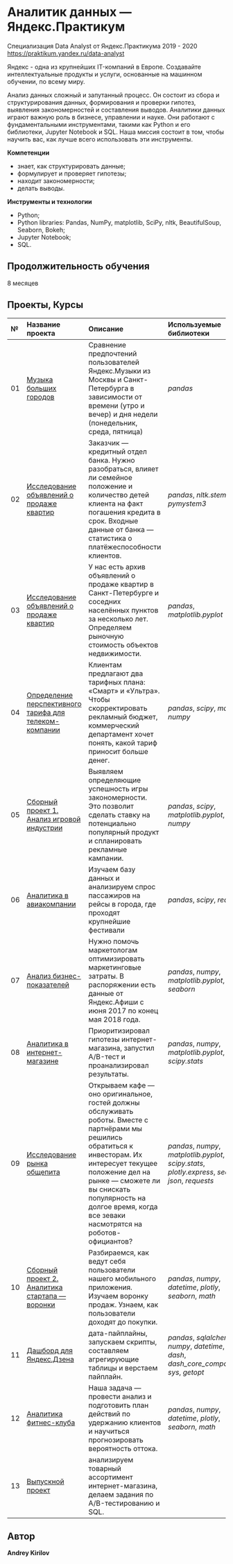 # Аналитик данных — Яндекс.Практикум
Специализация Data Analyst от Яндекс.Практикума 2019 - 2020 https://praktikum.yandex.ru/data-analyst

Яндекс - одна из крупнейших IT-компаний в Европе. Создавайте интеллектуальные продукты и услуги, основанные на машинном обучении, по всему миру.

Анализ данных сложный и запутанный процесс. Он состоит из сбора и структурирования данных, формирования и проверки гипотез, выявления закономерностей и составления выводов. Аналитики данных играют важную роль в бизнесе, управлении и науке. Они работают с фундаментальными инструментами, такими как Python и его библиотеки, Jupyter Notebook и SQL. Наша миссия состоит в том, чтобы научить вас, как лучше всего использовать эти инструменты.


**Компетенции**
* знает, как структурировать данные;
* формулирует и проверяет гипотезы;
* находит закономерности;
* делать выводы.

**Инструменты и технологии**
* Python;
* Python libraries: Pandas, NumPy, matplotlib, SciPy, nltk, BeautifulSoup, Seaborn, Bokeh;
* Jupyter Notebook;
* SQL.

## Продолжительность обучения
8 месяцев

## Проекты, Курсы

| № | Название проекта | Описание | Используемые библиотеки | 
|:--- |:---------------------- | :---------------------- | :---------------------- |
| 01  |[Музыка больших городов](https://github.com/andreyloures/Data-Analyst-Practicum/tree/74ae775435368357e44b419031c9db6ffb57651c/01.%20%D0%9E%D1%81%D0%BD%D0%BE%D0%B2%D1%8B%20Python%20%D0%B8%20%D0%B0%D0%BD%D0%B0%D0%BB%D0%B8%D0%B7%D0%B0%20%D0%B4%D0%B0%D0%BD%D0%BD%D1%8B%D1%85) | Сравнение предпочтений пользователей Яндекс.Музыки из Москвы и Санкт-Петербурга в зависимости от времени (утро и вечер) и дня недели (понедельник, среда, пятница)| *pandas* |
| 02  |[Исследование объявлений о продаже квартир](https://github.com/andreyloures/Data-Analyst-Practicum/tree/master/02.%20%D0%9F%D1%80%D0%B5%D0%B4%D0%BE%D0%B1%D1%80%D0%B0%D0%B1%D0%BE%D1%82%D0%BA%D0%B0%20%D0%B4%D0%B0%D0%BD%D0%BD%D1%8B%D1%85) | Заказчик — кредитный отдел банка. Нужно разобраться, влияет ли семейное положение и количество детей клиента на факт погашения кредита в срок. Входные данные от банка — статистика о платёжеспособности клиентов.| *pandas*, *nltk.stem*, *pymystem3*|
| 03  |[Исследование объявлений о продаже квартир](https://github.com/andreyloures/Data-Analyst-Practicum/tree/master/03.%20%D0%98%D1%81%D1%81%D0%BB%D0%B5%D0%B4%D0%BE%D0%B2%D0%B0%D1%82%D0%B5%D0%BB%D1%8C%D1%81%D0%BA%D0%B8%D0%B8%CC%86%20%D0%B0%D0%BD%D0%B0%D0%BB%D0%B8%D0%B7%20%D0%B4%D0%B0%D0%BD%D0%BD%D1%8B%D1%85) | У нас есть архив объявлений о продаже квартир в Санкт-Петербурге и соседних населённых пунктов за несколько лет. Определяем рыночную стоимость объектов недвижимости.| *pandas*, *matplotlib.pyplot*|
| 04  |[Определение перспективного тарифа для телеком-компании](https://github.com/andreyloures/Data-Analyst-Practicum/tree/master/04.%20%D0%A1%D1%82%D0%B0%D1%82%D0%B8%D1%81%D1%82%D0%B8%D1%87%D0%B5%D1%81%D0%BA%D0%B8%D0%B8%CC%86%20%D0%B0%D0%BD%D0%B0%D0%BB%D0%B8%D0%B7%20%D0%B4%D0%B0%D0%BD%D0%BD%D1%8B%D1%85) | Клиентам предлагают два тарифных плана: «Смарт» и «Ультра». Чтобы скорректировать рекламный бюджет, коммерческий департамент хочет понять, какой тариф приносит больше денег.| *pandas*, *scipy*, *math*, *numpy*|
| 05  |[Сборный проект 1. Анализ игровой индустрии](https://github.com/andreyloures/Data-Analyst-Practicum/tree/master/05.%20%D0%A1%D0%B1%D0%BE%D1%80%D0%BD%D1%8B%D0%B8%CC%86%20%D0%BF%D1%80%D0%BE%D0%B5%D0%BA%D1%82%201) | Выявляем определяющие успешность игры закономерности. Это позволит сделать ставку на потенциально популярный продукт и спланировать рекламные кампании.| *pandas*, *scipy*, *matplotlib.pyplot*, *numpy*|
| 06  |[Аналитика в авиакомпании](https://github.com/andreyloures/Data-Analyst-Practicum/tree/master/06.%20%D0%A1%D0%B1%D0%BE%D1%80%20%D0%B8%20%D1%85%D1%80%D0%B0%D0%BD%D0%B5%D0%BD%D0%B8%D0%B5%20%D0%B4%D0%B0%D0%BD%D0%BD%D1%8B%D1%85) | Изучаем базу данных и анализируем спрос пассажиров на рейсы в города, где проходят крупнейшие фестивали| *pandas*, *scipy*, *requests*|
| 07  |[Анализ бизнес-показателей](https://github.com/andreyloures/Data-Analyst-Practicum/tree/master/07.%20%D0%90%D0%BD%D0%B0%D0%BB%D0%B8%D0%B7%20%D0%B1%D0%B8%D0%B7%D0%BD%D0%B5%D1%81-%D0%BF%D0%BE%D0%BA%D0%B0%D0%B7%D0%B0%D1%82%D0%B5%D0%BB%D0%B5%D0%B8%CC%86) | Нужно помочь маркетологам оптимизировать маркетинговые затраты. В распоряжении есть данные от Яндекс.Афиши с июня 2017 по конец мая 2018 года.| *pandas*, *numpy*, *matplotlib.pyplot*, *seaborn*|
| 08  |[Аналитика в интернет-магазине](https://github.com/andreyloures/Data-Analyst-Practicum/tree/master/08.%20%D0%9F%D1%80%D0%B8%D0%BD%D1%8F%D1%82%D0%B8%D0%B5%20%D1%80%D0%B5%D1%88%D0%B5%D0%BD%D0%B8%D0%B8%CC%86%20%D0%B2%20%D0%B1%D0%B8%D0%B7%D0%BD%D0%B5%D1%81%D0%B5%20%D0%BD%D0%B0%20%D0%BE%D1%81%D0%BD%D0%BE%D0%B2%D0%B5%20%D0%B4%D0%B0%D0%BD%D0%BD%D1%8B%D1%85) | Приоритизировал гипотезы интернет-магазина, запустил A/B-тест и проанализировал результаты.| *pandas*, *numpy*, *matplotlib.pyplot*, *scipy.stats*|
| 09  |[Исследование рынка общепита](https://github.com/andreyloures/Data-Analyst-Practicum/tree/master/09.%20%D0%9A%D0%B0%D0%BA%20%D1%80%D0%B0%D1%81%D1%81%D0%BA%D0%B0%D0%B7%D0%B0%D1%82%D1%8C%20%D0%B8%D1%81%D1%82%D0%BE%D1%80%D0%B8%D1%8E%20%D1%81%20%D0%BF%D0%BE%D0%BC%D0%BE%D1%89%D1%8C%D1%8E%20%D0%B4%D0%B0%D0%BD%D0%BD%D1%8B%D1%85) | Открываем кафе — оно оригинальное, гостей должны обслуживать роботы. Вместе с партнёрами мы решились обратиться к инвесторам. Их интересует текущее положение дел на рынке — сможете ли вы снискать популярность на долгое время, когда все зеваки насмотрятся на роботов-официантов?| *pandas*, *numpy*, *matplotlib.pyplot*, *scipy.stats*, *plotly.express*, *seaborn*, *json*, *requests*|
| 10  |[Сборный проект 2. Аналитика стартапа — воронки](https://github.com/andreyloures/Data-Analyst-Practicum/tree/master/10.%20%D0%A1%D0%B1%D0%BE%D1%80%D0%BD%D1%8B%D0%B8%CC%86%20%D0%BF%D1%80%D0%BE%D0%B5%D0%BA%D1%82%202) | Разбираемся, как ведут себя пользователи нашего мобильного приложения. Изучаем воронку продаж. Узнаем, как пользователи доходят до покупки.| *pandas*, *numpy*, *datetime*, *plotly*, *seaborn*, *math*|
| 11  |[Дашборд для Яндекс.Дзена](big_cities_music) | дата-пайплайны, запускаем скрипты, составляем агрегирующие таблицы и верстаем пайплайн.| *pandas*, *sqlalchemy*, *numpy*, *datetime*, *plotly*, *dash*, *dash_core_components*, *sys*, *getopt*|
| 12  |[Аналитика фитнес-клуба](big_cities_music) | Наша задача — провести анализ и подготовить план действий по удержанию клиентов и научиться прогнозировать вероятность оттока.| *pandas*, *numpy*, *datetime*, *plotly*, *seaborn*, *math*|
| 13  |[Выпускной проект](big_cities_music) | анализируем товарный ассортимент интернет-магазина, делаем задания по A/B-тестированию и SQL.| |

## Автор
**Andrey Kirilov** <br>
